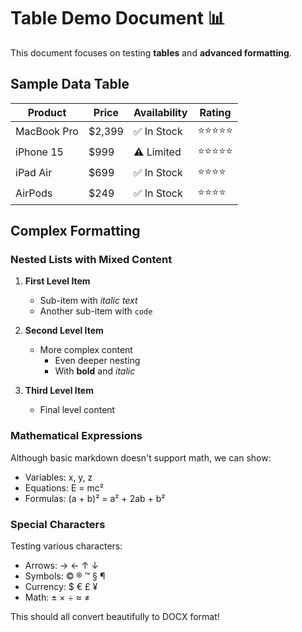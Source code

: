 # Table Demo Document 📊

This document focuses on testing **tables** and **advanced formatting**.

## Sample Data Table

| Product | Price | Availability | Rating |
|---------|-------|--------------|--------|
| MacBook Pro | $2,399 | ✅ In Stock | ⭐⭐⭐⭐⭐ |
| iPhone 15 | $999 | ⚠️ Limited | ⭐⭐⭐⭐⭐ |
| iPad Air | $699 | ✅ In Stock | ⭐⭐⭐⭐ |
| AirPods | $249 | ✅ In Stock | ⭐⭐⭐⭐ |

## Complex Formatting

### Nested Lists with Mixed Content

1. **First Level Item**
   - Sub-item with *italic text*
   - Another sub-item with `code`
   
2. **Second Level Item**
   - More complex content
     - Even deeper nesting
     - With **bold** and *italic*
   
3. **Third Level Item**
   - Final level content

### Mathematical Expressions

Although basic markdown doesn't support math, we can show:
- Variables: x, y, z
- Equations: E = mc²
- Formulas: (a + b)² = a² + 2ab + b²

### Special Characters

Testing various characters:
- Arrows: → ← ↑ ↓
- Symbols: © ® ™ § ¶
- Currency: $ € £ ¥
- Math: ± × ÷ ≈ ≠

This should all convert beautifully to DOCX format!

